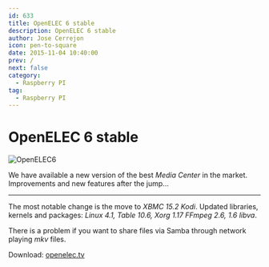 ```yaml
---
id: 633
title: OpenELEC 6 stable
description: OpenELEC 6 stable
author: Jose Cerrejon
icon: pen-to-square
date: 2015-11-04 10:40:00
prev: /
next: false
category:
  - Raspberry PI
tag:
  - Raspberry PI
---
```


# OpenELEC 6 stable

![OpenELEC6](/images/2015/11/openelec6.png)

We have available a new version of the best *Media Center* in the market. Improvements and new features after the jump...

- - -
The most notable change is the move to *XBMC 15.2 Kodi*. Updated libraries, kernels and packages: *Linux 4.1, Table 10.6, Xorg 1.17 FFmpeg 2.6, 1.6 libva*.

There is a problem if you want to share files via Samba through network playing *mkv* files.

Download: [openelec.tv](http://openelec.tv/get-openelec)